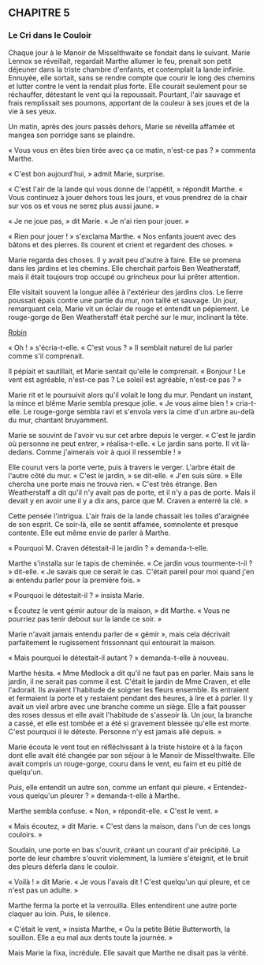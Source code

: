 ## CHAPITRE 5
### Le Cri dans le Couloir
Chaque jour à le Manoir de Misselthwaite se fondait dans le suivant. Marie Lennox se réveillait, regardait Marthe allumer le feu, prenait son petit déjeuner dans la triste chambre d'enfants, et contemplait la lande infinie. Ennuyée, elle sortait, sans se rendre compte que courir le long des chemins et lutter contre le vent la rendait plus forte. Elle courait seulement pour se réchauffer, détestant le vent qui la repoussait. Pourtant, l'air sauvage et frais remplissait ses poumons, apportant de la couleur à ses joues et de la vie à ses yeux.

Un matin, après des jours passés dehors, Marie se réveilla affamée et mangea son porridge sans se plaindre.

« Vous vous en êtes bien tirée avec ça ce matin, n'est-ce pas ? » commenta Marthe.

« C'est bon aujourd'hui, » admit Marie, surprise.

« C'est l'air de la lande qui vous donne de l'appétit, » répondit Marthe. « Vous continuez à jouer dehors tous les jours, et vous prendrez de la chair sur vos os et vous ne serez plus aussi jaune. »

« Je ne joue pas, » dit Marie. « Je n'ai rien pour jouer. »

« Rien pour jouer ! » s'exclama Marthe. « Nos enfants jouent avec des bâtons et des pierres. Ils courent et crient et regardent des choses. »

Marie regarda des choses. Il y avait peu d'autre à faire. Elle se promena dans les jardins et les chemins. Elle cherchait parfois Ben Weatherstaff, mais il était toujours trop occupé ou grincheux pour lui prêter attention.

Elle visitait souvent la longue allée à l'extérieur des jardins clos. Le lierre poussait épais contre une partie du mur, non taillé et sauvage. Un jour, remarquant cela, Marie vit un éclair de rouge et entendit un pépiement. Le rouge-gorge de Ben Weatherstaff était perché sur le mur, inclinant la tête.

[Robin](chapter_5.jpeg)

« Oh ! » s'écria-t-elle. « C'est vous ? » Il semblait naturel de lui parler comme s'il comprenait.

Il pépiait et sautillait, et Marie sentait qu'elle le comprenait. « Bonjour ! Le vent est agréable, n'est-ce pas ? Le soleil est agréable, n'est-ce pas ? »

Marie rit et le poursuivit alors qu'il volait le long du mur. Pendant un instant, la mince et blême Marie sembla presque jolie. « Je vous aime bien ! » cria-t-elle. Le rouge-gorge sembla ravi et s'envola vers la cime d'un arbre au-delà du mur, chantant bruyamment.

Marie se souvint de l'avoir vu sur cet arbre depuis le verger. « C'est le jardin où personne ne peut entrer, » réalisa-t-elle. « Le jardin sans porte. Il vit là-dedans. Comme j'aimerais voir à quoi il ressemble ! »

Elle courut vers la porte verte, puis à travers le verger. L'arbre était de l'autre côté du mur. « C'est le jardin, » se dit-elle. « J'en suis sûre. » Elle chercha une porte mais ne trouva rien. « C'est très étrange. Ben Weatherstaff a dit qu'il n'y avait pas de porte, et il n'y a pas de porte. Mais il devait y en avoir une il y a dix ans, parce que M. Craven a enterré la clé. »

Cette pensée l'intrigua. L'air frais de la lande chassait les toiles d'araignée de son esprit. Ce soir-là, elle se sentit affamée, somnolente et presque contente. Elle eut même envie de parler à Marthe.

« Pourquoi M. Craven détestait-il le jardin ? » demanda-t-elle.

Marthe s'installa sur le tapis de cheminée. « Ce jardin vous tourmente-t-il ? » dit-elle. « Je savais que ce serait le cas. C'était pareil pour moi quand j'en ai entendu parler pour la première fois. »

« Pourquoi le détestait-il ? » insista Marie.

« Écoutez le vent gémir autour de la maison, » dit Marthe. « Vous ne pourriez pas tenir debout sur la lande ce soir. »

Marie n'avait jamais entendu parler de « gémir », mais cela décrivait parfaitement le rugissement frissonnant qui entourait la maison.

« Mais pourquoi le détestait-il autant ? » demanda-t-elle à nouveau.

Marthe hésita. « Mme Medlock a dit qu'il ne faut pas en parler. Mais sans le jardin, il ne serait pas comme il est. C'était le jardin de Mme Craven, et elle l'adorait. Ils avaient l'habitude de soigner les fleurs ensemble. Ils entraient et fermaient la porte et y restaient pendant des heures, à lire et à parler. Il y avait un vieil arbre avec une branche comme un siège. Elle a fait pousser des roses dessus et elle avait l'habitude de s'asseoir là. Un jour, la branche a cassé, et elle est tombée et a été si gravement blessée qu'elle est morte. C'est pourquoi il le déteste. Personne n'y est jamais allé depuis. »

Marie écouta le vent tout en réfléchissant à la triste histoire et à la façon dont elle avait été changée par son séjour à le Manoir de Misselthwaite. Elle avait compris un rouge-gorge, couru dans le vent, eu faim et eu pitié de quelqu'un.

Puis, elle entendit un autre son, comme un enfant qui pleure. « Entendez-vous quelqu'un pleurer ? » demanda-t-elle à Marthe.

Marthe sembla confuse. « Non, » répondit-elle. « C'est le vent. »

« Mais écoutez, » dit Marie. « C'est dans la maison, dans l'un de ces longs couloirs. »

Soudain, une porte en bas s'ouvrit, créant un courant d'air précipité. La porte de leur chambre s'ouvrit violemment, la lumière s'éteignit, et le bruit des pleurs déferla dans le couloir.

« Voilà ! » dit Marie. « Je vous l'avais dit ! C'est quelqu'un qui pleure, et ce n'est pas un adulte. »

Marthe ferma la porte et la verrouilla. Elles entendirent une autre porte claquer au loin. Puis, le silence.

« C'était le vent, » insista Marthe, « Ou la petite Bétie Butterworth, la souillon. Elle a eu mal aux dents toute la journée. »

Mais Marie la fixa, incrédule. Elle savait que Marthe ne disait pas la vérité.